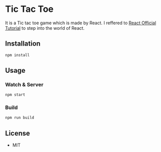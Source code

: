 # Tic Tac Toe

It is a Tic tac toe game which is made by React. I reffered to [React Official Tutorial](https://facebook.github.io/react/tutorial/tutorial.html) to step into the world of React.

## Installation

```bash
npm install
```

## Usage

### Watch & Server

```bash
npm start
```

### Build

```bash
npm run build
```

## License
- MIT
